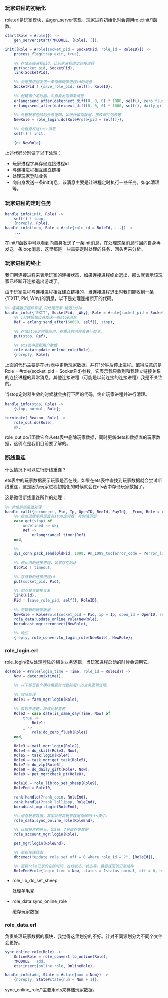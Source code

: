 

### 玩家进程的初始化

role.erl是玩家模块，由gen_server实现。玩家进程初始化时会调用role:init/1函数。

```erlang
start(Role = #role{}) ->
    gen_server:start(?MODULE, [Role], []).

init([Role = #role{socket_pid = SocketPid, role_id = RoleID}]) ->
    process_flag(trap_exit, true),
    
    %% 存储连接进程pid，让玩家进程绑定连接进程
    put(socket_pid, SocketPid),
    link(SocketPid),
    
    %% 向连接进程发送一条存储玩家进程id的消息
    SocketPid ! {save_role_pid, self(), RoleID},
    
    %% 创建俩个定时器，向自身发送俩条消息
    erlang:send_after(date:next_diff(0, 0, 0) * 1000, self(), zero_flush),
    erlang:send_after(date:next_diff(8, 0, 0) * 1000, self(), daily_gift_flush),
    
    %% 处理玩家登陆的业务逻辑，如统计留存数据，接收邮件列表等
    NewRole = role_login:do(Role#role{pid = self()}),
    
    %% 向自身发送init消息
    self() ! init,
    
    {ok NewRole}.
```

上述代码分别做了以下处理：

- 玩家进程字典存储连接进程id
- 与连接进程相互建立链接
- 处理玩家登陆业务
- 向自身发送一条init消息，该消息主要是让进程定时执行一些任务，如gc清理等。





### 玩家进程的定时任务

```erlang
handle_info(init, Role) ->
    self() ! loop,
    {noreply, Role}.
handle_info(loop, Role = #role{role_id = RoleId, ...}) ->
	...
```

在init/1函数中可以看到向自身发送了一条init消息，在处理这条消息时回向自身再发送一条loop消息，这里都是一些需要定时处理的任务，回头再来分析。













### 玩家进程的终止

我们用连接进程来表示玩家的连接状态，如果连接进程终止退出，那么就表示该玩家已经断开连接退出游戏了。

由于玩家进程与连接进程相互建立链接的，当连接进程退出时我们能收到一条{'EXIT', Pid, Why}的消息，以下是处理连接断开的代码。

```erlang
%% 连接器进程异常退,只处理玩家 延迟1分钟
handle_info({'EXIT', SocketPid, _Why}, Role = #role{socket_pid = SocketPid}) ->
    %% 1分钟后像自身发送一条stop消息
    Ref = erlang:send_after(60000, self(), stop),
    
    %% 存储stop定时器应用，在重连的时候会进行检测。
    put(stop, Ref),
    
    %% ets表中更新用户数据
    role_data:update_online_role(Role),
    {noreply, Role};
```

上面的代码主要是在ets表中更新玩家数据，并在1分钟后停止进程。值得注意的是Role = #role{socket_pid = SocketPid}参数，它表示我只收到和我建立链接关系的连接进程的异常消息，其他连接进程（可能是以前连接的连接进程）我是不关注的。



当stop定时器生效的时候就会执行下面的代码，终止玩家进程并进行清理。

```erlang
handle_info(stop, Role) ->
    {stop, normal, Role};

terminate(_Reason, Role) ->
    role_out:do(Role),
    ok.
```

role_out:do/1函数它会从ets表中删除玩家数据，同时更新dets和数据库的玩家数据，这俩点是我们目前要了解的。









### 断线重连

什么情况下可以进行断线重连？

ets表中的玩家数据表示玩家是否在线，如果在ets表中查找到玩家数据就会尝试断线重连，这是因为玩家进程初始化的时候就会在ets表中存储玩家数据了。





这是微信断线重连所作的处理：

```erlang
%% 微信断线重连处理
handle_call({reconnect, Pid, Ip, OpenID, RedId, PayId}, _From, Role = #role{socket_pid = OldPid, role_id = RoleID}) ->
    %% 检查进程字典是否有stop定时器，有的话清楚
    case get(stop) of
        undefined -> ok;
        Ref ->
            erlang:cancel_timer(Ref)
    end,
    
    %%
    sys_conn:pack_send(OldPid, 1099, #m_1099_toc{error_code = ?error_login_other}),
    
    %% 停止旧的连接进程，如果存在的话
    OldPid ! timeout,
    
    %% 存储新的连接进程id
    put(socket_pid, Pid),
    
    %% 相互建立链接关系
    link(Pid),
    Pid ! {save_role_pid, self(), RoleID},
    
    %% 更新新的玩家数据
    NewRole = Role#role{socket_pid = Pid, ip = Ip, open_id = OpenID, red_openid = RedId, pay_openid = PayId},
    role_data:update_online_role(NewRole),
    boradcast_mgr:reconnect(NewRole),
    
    %% 响应
    {reply, role_conver:to_login_role(NewRole), NewRole};
```

















### role_login.erl

role_login模块处理登陆的相关业务逻辑，当玩家进程启动的时候会调用它。

```erlang
do(Role = #role{login_time = Time, role_id = RoleId}) -> 
    Now = date:unixtime(),

	%% 以下都是各个模块需要针对登陆用户的业务逻辑处理。
    
    %% 农场处理
    Role1 = farm_mgr:login(Role),
    
    %% 暂时不清楚，应该比较重要
    Role2 = case date:is_same_day(Time, Now) of
        true ->
            Role1;
        _ ->
            role:do_zero_flush(Role1)
    end,
    
    Role3 = mail_mgr:login(Role2),
    Role4 = do_skill(Role3, Now),
    Role5 = task:login(Role4),
    Role6 = task_mgr:get_task(Role5),
    Role7 = do_vip(Role6),
    Role8 = do_daily_gift(Role7, Now),
    Role9 = pet_mgr:check_pt(Role8),
    
    Role10 = role_lib:do_set_sheep(Role9),
    RoleEnd = Role10,

    rank:handle(?rank_coin, RoleEnd),
    rank:handle(?rank_lollipop, RoleEnd),
    boradcast_mgr:login(RoleEnd),

	%% 缓存玩家数据，其实就是将玩家数据存储到ets表中。
    role_data:sync_online_role(RoleEnd),
	
	%% 玩家日志的统计，如3日、7日留存等数据
    role_account_mgr:login(Role),

    pet_mgr:login(RoleEnd),

	%% 更新在线状态
    db:exec("update role set off = 0 where role_id = ?", [RoleId]),

	%% 更新role记录的在线时间、在线状态、状态等，最后返回该记录结构
    RoleEnd#role{login_time = Now, status = ?status_normal, off = 0, hit_num = 0}.
```

- role_lib_do_set_sheep

  处理羊毛党

- role_data:sync_online_role

  缓存玩家数据



### role_data.erl

负责处理玩家数据的模块，我觉得这里划分的不好。针对不同源划分为不同个文件会更好。

```erlang
sync_online_role(Role) ->
    OnlineRole = role_convert:to_online(Role),
    ?MODULE ! add,
    ets:insert(online_role, OnlineRole).

handle_info(add, State = #state{num = Num}) ->
    {noreply, State#state{num = Num + 1}}.
```

sync_online_role/1主要用ets来存储玩家数据。

